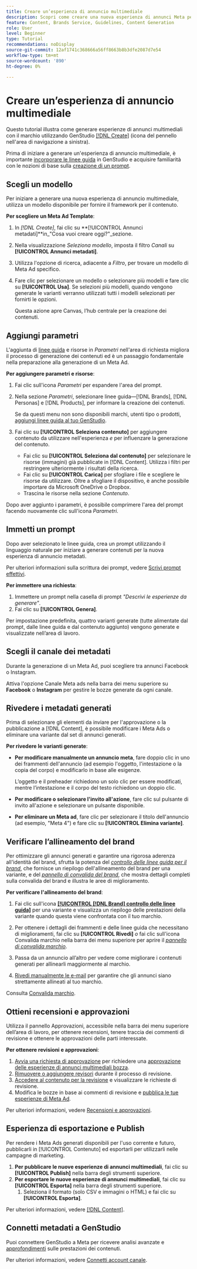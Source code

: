 ```yaml
---
title: Creare un’esperienza di annuncio multimediale
description: Scopri come creare una nuova esperienza di annunci Meta per il brand, per Facebook o Instagram, con IA generativa.
feature: Content, Brands Service, Guidelines, Content Generation
role: User
level: Beginner
type: Tutorial
recommendations: noDisplay
source-git-commit: 12af1741c368666a56ff8663b8b3dfe2087d7e54
workflow-type: tm+mt
source-wordcount: '890'
ht-degree: 0%

---
```



# Creare un’esperienza di annuncio multimediale

Questo tutorial illustra come generare esperienze di annunci multimediali con il marchio utilizzando GenStudio [[!DNL Create]](/help/user-guide/create/overview.md) (icona del pennello nell&#39;area di navigazione a sinistra).

Prima di iniziare a generare un&#39;esperienza di annuncio multimediale, è importante [incorporare le linee guida](/help/user-guide/guidelines/add-guidelines.md) in GenStudio e acquisire familiarità con le nozioni di base sulla [creazione di un prompt](/help/user-guide/effective-prompts.md).

## Scegli un modello

Per iniziare a generare una nuova esperienza di annuncio multimediale, utilizza un modello disponibile per fornire il framework per il contenuto.

**Per scegliere un Meta Ad Template**:

1. In _[!DNL Create]_, fai clic su **[!UICONTROL Annunci metadati]**in_&quot;Cosa vuoi creare oggi?&quot;_sezione.
1. Nella visualizzazione _Seleziona modello_, imposta il filtro _Canali_ su **[!UICONTROL Annunci metadati]**.
1. Utilizza l&#39;opzione di ricerca, adiacente a _Filtro_, per trovare un modello di Meta Ad specifico.
1. Fare clic per selezionare un modello o selezionare più modelli e fare clic su **[!UICONTROL Usa]**. Se selezioni più modelli, quando vengono generate le varianti verranno utilizzati tutti i modelli selezionati per fornirti le opzioni.

   Questa azione apre Canvas, l’hub centrale per la creazione dei contenuti.

## Aggiungi parametri

L&#39;aggiunta di [linee guida](/help/user-guide/guidelines/overview.md) e risorse in _Parametri_ nell&#39;area di richiesta migliora il processo di generazione dei contenuti ed è un passaggio fondamentale nella preparazione alla generazione di un Meta Ad.

**Per aggiungere parametri e risorse**:

1. Fai clic sull&#39;icona _Parametri_ per espandere l&#39;area del prompt.
1. Nella sezione _Parametri_, selezionare linee guida—[!DNL Brands], [!DNL Personas] e [!DNL Products], per informare la creazione dei contenuti.

   Se da questi menu non sono disponibili marchi, utenti tipo o prodotti, [aggiungi linee guida al tuo GenStudio](/help/user-guide/guidelines/add-guidelines.md).

1. Fai clic su **[!UICONTROL Seleziona contenuto]** per aggiungere contenuto da utilizzare nell&#39;esperienza *e* per influenzare la generazione del contenuto.
   * Fai clic su **[!UICONTROL Seleziona dal contenuto]** per selezionare le risorse (immagini) già pubblicate in [!DNL Content]. Utilizza i filtri per restringere ulteriormente i risultati della ricerca.
   * Fai clic su **[!UICONTROL Carica]** per sfogliare i file e scegliere le risorse da utilizzare. Oltre a sfogliare il dispositivo, è anche possibile importare da Microsoft OneDrive o Dropbox.
   * Trascina le risorse nella sezione _Contenuto_.

Dopo aver aggiunto i parametri, è possibile comprimere l&#39;area del prompt facendo nuovamente clic sull&#39;icona _Parametri_.

## Immetti un prompt

Dopo aver selezionato le linee guida, crea un prompt utilizzando il linguaggio naturale per iniziare a generare contenuti per la nuova esperienza di annuncio metadati.

Per ulteriori informazioni sulla scrittura dei prompt, vedere [Scrivi prompt effettivi](/help/user-guide/effective-prompts.md).

**Per immettere una richiesta**:

1. Immettere un prompt nella casella di prompt _&quot;Descrivi le esperienze da generare&quot;_.
1. Fai clic su **[!UICONTROL Genera]**.

Per impostazione predefinita, quattro varianti generate (tutte alimentate dal prompt, dalle linee guida e dal contenuto aggiunto) vengono generate e visualizzate nell’area di lavoro.

## Scegli il canale dei metadati

Durante la generazione di un Meta Ad, puoi scegliere tra annunci Facebook o Instagram.

Attiva l&#39;opzione Canale Meta ads nella barra dei menu superiore su **Facebook** o **Instagram** per gestire le bozze generate da ogni canale.

## Rivedere i metadati generati

Prima di selezionare gli elementi da inviare per l&#39;approvazione o la pubblicazione a [!DNL Content], è possibile modificare i Meta Ads o eliminare una variante dal set di annunci generati.

**Per rivedere le varianti generate**:

* **Per modificare manualmente un annuncio meta**, fare doppio clic in uno dei frammenti dell&#39;annuncio (ad esempio l&#39;oggetto, l&#39;intestazione o la copia del corpo) e modificarlo in base alle esigenze.

  L’oggetto e il preheader richiedono un solo clic per essere modificati, mentre l’intestazione e il corpo del testo richiedono un doppio clic.

* **Per modificare o selezionare l&#39;invito all&#39;azione**, fare clic sul pulsante di invito all&#39;azione e selezionare un pulsante disponibile.
* **Per eliminare un Meta ad**, fare clic per selezionare il titolo dell&#39;annuncio (ad esempio, &quot;Meta 4&quot;) e fare clic su **[!UICONTROL Elimina variante]**.

## Verificare l’allineamento del brand

Per ottimizzare gli annunci generati e garantire una rigorosa aderenza all&#39;identità del brand, sfrutta la potenza del [_controllo delle linee guida per il brand_](/help/user-guide/guidelines/brand-validation.md#brand-guidelines-check), che fornisce un riepilogo dell&#39;allineamento del brand per una variante, e del [_pannello di convalida del brand_](/help/user-guide/guidelines/brand-validation.md#brand-validation-panel), che mostra dettagli completi sulla convalida del brand e illustra le aree di miglioramento.

**Per verificare l&#39;allineamento del brand**:

1. Fai clic sull&#39;icona [**[!UICONTROL [!DNL Brand] controllo delle linee guida]**](/help/user-guide/guidelines/brand-validation.md#brand-guidelines-check) per una variante e visualizza un riepilogo delle prestazioni della variante quando questa viene confrontata con il tuo marchio.
1. Per ottenere i dettagli dei frammenti e delle linee guida che necessitano di miglioramenti, fai clic su **[!UICONTROL Rivedi]** _o_ fai clic sull&#39;icona Convalida marchio nella barra dei menu superiore per aprire il [_pannello di convalida marchio_](/help/user-guide/guidelines/brand-validation.md#brand-validation-panel).

1. Passa da un annuncio all’altro per vedere come migliorare i contenuti generati per allinearli maggiormente al marchio.
1. [Rivedi manualmente le e-mail](#revise-generated-emails) per garantire che gli annunci siano strettamente allineati al tuo marchio.

Consulta [Convalida marchio](/help/user-guide/guidelines/brand-validation.md).

## Ottieni recensioni e approvazioni

Utilizza il pannello Approvazioni, accessibile nella barra dei menu superiore dell’area di lavoro, per ottenere recensioni, tenere traccia dei commenti di revisione e ottenere le approvazioni delle parti interessate.

**Per ottenere revisioni e approvazioni**:

1. [Avvia una richiesta di approvazione](/help/user-guide/approvals/request-review.md) per richiedere una [approvazione delle esperienze di annunci multimediali bozza](/help/user-guide/approvals/approve-content.md).
1. [Rimuovere o aggiungere revisori](/help/user-guide/approvals/review-and-edit.md#manage-approvals) durante il processo di revisione.
1. [Accedere al contenuto per la revisione](/help/user-guide/approvals/review-and-edit.md#access-content-for-review) e visualizzare le richieste di revisione.
1. Modifica le bozze in base ai commenti di revisione e [pubblica le tue esperienze di Meta Ad](#publish-and-export-experience).

Per ulteriori informazioni, vedere [Recensioni e approvazioni](/help/user-guide/approvals/overview.md).

## Esperienza di esportazione e Publish

Per rendere i Meta Ads generati disponibili per l&#39;uso corrente e futuro, pubblicarli in [!UICONTROL Contenuto] ed esportarli per utilizzarli nelle campagne di marketing.

1. **Per pubblicare le nuove esperienze di annunci multimediali**, fai clic su **[!UICONTROL Publish]** nella barra degli strumenti superiore.
1. **Per esportare le nuove esperienze di annunci multimediali**, fai clic su **[!UICONTROL Esporta]** nella barra degli strumenti superiore.
   1. Seleziona il formato (solo CSV e immagini o HTML) e fai clic su **[!UICONTROL Esporta]**.

Per ulteriori informazioni, vedere [[!DNL Content]](/help/user-guide/content/overview.md#search-and-find-approved-content).

## Connetti metadati a GenStudio

Puoi connettere GenStudio a Meta per ricevere analisi avanzate e [approfondimenti](/help/user-guide/insights/overview.md) sulle prestazioni dei contenuti.

Per ulteriori informazioni, vedere [Connetti account canale](/help/user-guide/insights/connect-channel.md).
